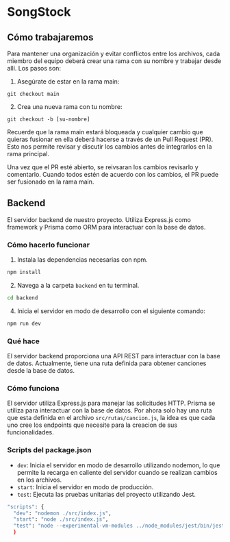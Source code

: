 # SongStock

## Cómo trabajaremos

Para mantener una organización y evitar conflictos entre los archivos, cada miembro del equipo deberá crear una rama con su nombre y trabajar desde allí. Los pasos son:

1. Asegúrate de estar en la rama main:

```
git checkout main
```

2. Crea una nueva rama con tu nombre:

```
git checkout -b [su-nombre]
```

Recuerde que la rama main estará bloqueada y cualquier cambio que quieras fusionar en ella deberá hacerse a través de un Pull Request (PR). Esto nos permite revisar y discutir los cambios antes de integrarlos en la rama principal.

Una vez que el PR esté abierto, se reivsaran los cambios revisarlo y comentarlo. Cuando todos estén de acuerdo con los cambios, el PR puede ser fusionado en la rama main.

## Backend

El servidor backend de nuestro proyecto. Utiliza Express.js como framework y Prisma como ORM para interactuar con la base de datos.

### Cómo hacerlo funcionar

1. Instala las dependencias necesarias con npm.

```sh
npm install
```

2. Navega a la carpeta `backend` en tu terminal.

```sh
cd backend
```

<!-- 3.() Copia el archivo `.env.example` a un nuevo archivo llamado `.env` y rellena las variables de entorno necesarias.

`cp .env.example .env` -->

4. Inicia el servidor en modo de desarrollo con el siguiente comando:

```sh
npm run dev
```

### Qué hace

El servidor backend proporciona una API REST para interactuar con la base de datos. Actualmente, tiene una ruta definida para obtener canciones desde la base de datos.

### Cómo funciona

El servidor utiliza Express.js para manejar las solicitudes HTTP. Prisma se utiliza para interactuar con la base de datos. Por ahora solo hay una ruta que esta definida en el archivo `src/rutas/cancion.js`, la idea es que cada uno cree los endpoints que necesite para la creacion de sus funcionalidades.

### Scripts del package.json

- `dev`: Inicia el servidor en modo de desarrollo utilizando nodemon, lo que permite la recarga en caliente del servidor cuando se realizan cambios en los archivos.
- `start`: Inicia el servidor en modo de producción.
- `test`: Ejecuta las pruebas unitarias del proyecto utilizando Jest.

```sh
"scripts": {
  "dev": "nodemon ./src/index.js",
  "start": "node ./src/index.js",
  "test": "node --experimental-vm-modules ../node_modules/jest/bin/jest.js"
  }
```
